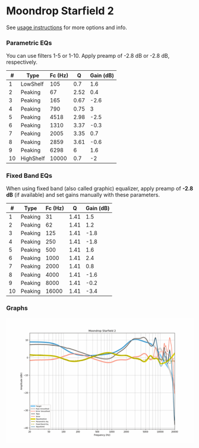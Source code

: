 # Moondrop Starfield 2
See [usage instructions](https://github.com/jaakkopasanen/AutoEq#usage) for more options and info.

### Parametric EQs
You can use filters 1-5 or 1-10. Apply preamp of -2.8 dB or -2.8 dB, respectively.

|   # | Type      |   Fc (Hz) |    Q |   Gain (dB) |
|-----|-----------|-----------|------|-------------|
|   1 | LowShelf  |       105 | 0.7  |         1.6 |
|   2 | Peaking   |        67 | 2.52 |         0.4 |
|   3 | Peaking   |       165 | 0.67 |        -2.6 |
|   4 | Peaking   |       790 | 0.75 |         3   |
|   5 | Peaking   |      4518 | 2.98 |        -2.5 |
|   6 | Peaking   |      1310 | 3.37 |        -0.3 |
|   7 | Peaking   |      2005 | 3.35 |         0.7 |
|   8 | Peaking   |      2859 | 3.61 |        -0.6 |
|   9 | Peaking   |      6298 | 6    |         1.6 |
|  10 | HighShelf |     10000 | 0.7  |        -2   |

### Fixed Band EQs
When using fixed band (also called graphic) equalizer, apply preamp of **-2.8 dB** (if available) and set gains manually with these parameters.

|   # | Type    |   Fc (Hz) |    Q |   Gain (dB) |
|-----|---------|-----------|------|-------------|
|   1 | Peaking |        31 | 1.41 |         1.5 |
|   2 | Peaking |        62 | 1.41 |         1.2 |
|   3 | Peaking |       125 | 1.41 |        -1.8 |
|   4 | Peaking |       250 | 1.41 |        -1.8 |
|   5 | Peaking |       500 | 1.41 |         1.6 |
|   6 | Peaking |      1000 | 1.41 |         2.4 |
|   7 | Peaking |      2000 | 1.41 |         0.8 |
|   8 | Peaking |      4000 | 1.41 |        -1.6 |
|   9 | Peaking |      8000 | 1.41 |        -0.2 |
|  10 | Peaking |     16000 | 1.41 |        -3.4 |

### Graphs
![](./Moondrop%20Starfield%202.png)
